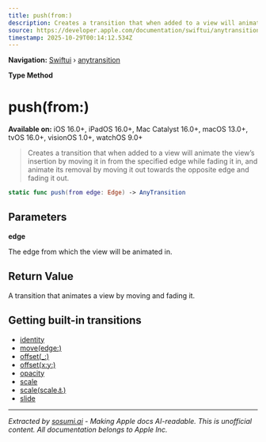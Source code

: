 ```yaml
---
title: push(from:)
description: Creates a transition that when added to a view will animate the view’s insertion by moving it in from the specified edge while fading it in, and animate its removal by moving it out towards the opposite edge and fading it out.
source: https://developer.apple.com/documentation/swiftui/anytransition/push(from:)
timestamp: 2025-10-29T00:14:12.534Z
---
```


**Navigation:** [Swiftui](/documentation/swiftui) › [anytransition](/documentation/swiftui/anytransition)

**Type Method**

# push(from:)

**Available on:** iOS 16.0+, iPadOS 16.0+, Mac Catalyst 16.0+, macOS 13.0+, tvOS 16.0+, visionOS 1.0+, watchOS 9.0+

> Creates a transition that when added to a view will animate the view’s insertion by moving it in from the specified edge while fading it in, and animate its removal by moving it out towards the opposite edge and fading it out.

```swift
static func push(from edge: Edge) -> AnyTransition
```

## Parameters

**edge**

The edge from which the view will be animated in.



## Return Value

A transition that animates a view by moving and fading it.

## Getting built-in transitions

- [identity](/documentation/swiftui/anytransition/identity)
- [move(edge:)](/documentation/swiftui/anytransition/move(edge:))
- [offset(_:)](/documentation/swiftui/anytransition/offset(_:))
- [offset(x:y:)](/documentation/swiftui/anytransition/offset(x:y:))
- [opacity](/documentation/swiftui/anytransition/opacity)
- [scale](/documentation/swiftui/anytransition/scale)
- [scale(scale:anchor:)](/documentation/swiftui/anytransition/scale(scale:anchor:))
- [slide](/documentation/swiftui/anytransition/slide)

---

*Extracted by [sosumi.ai](https://sosumi.ai) - Making Apple docs AI-readable.*
*This is unofficial content. All documentation belongs to Apple Inc.*
